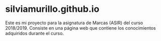 # silviamurillo.github.io

Este es mi proyecto para la asignatura de Marcas (ASIR) del curso 2018/2019.
Consiste en una página web que contiene los conocimientos adquiridos durante el curso.
